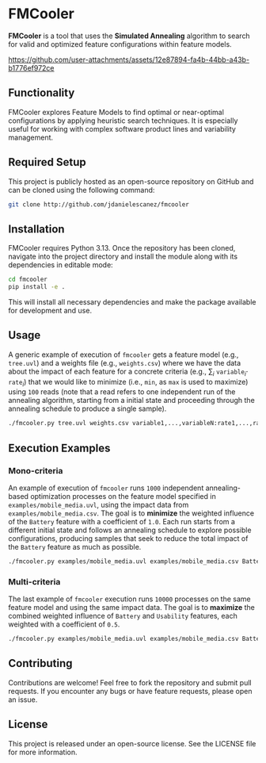 # FMCooler

**FMCooler** is a tool that uses the **Simulated Annealing** algorithm to search for valid and optimized feature configurations within feature models.

https://github.com/user-attachments/assets/12e87894-fa4b-44bb-a43b-b1776ef972ce

## Functionality

FMCooler explores Feature Models to find optimal or near-optimal configurations by applying heuristic search techniques. It is especially useful for working with complex software product lines and variability management.

## Required Setup

This project is publicly hosted as an open-source repository on GitHub and can be cloned using the following command:

```bash
git clone http://github.com/jdanielescanez/fmcooler
```

## Installation

FMCooler requires Python 3.13. Once the repository has been cloned, navigate into the project directory and install the module along with its dependencies in editable mode:

```bash
cd fmcooler
pip install -e .
```

This will install all necessary dependencies and make the package available for development and use.

## Usage

A generic example of execution of `fmcooler` gets a feature model (e.g., `tree.uvl`) and a weights file (e.g., `weights.csv`) where we have the data about the impact of each feature for a concrete criteria (e.g., $\sum_i$ `variable`$_i \cdot$ `rate`$_i$) that we would like to minimize (i.e., `min`, as `max` is used to maximize) using `100` reads (note that a read refers to one independent run of the annealing algorithm, starting from a initial state and proceeding through the annealing schedule to produce a single sample).

```bash
./fmcooler.py tree.uvl weights.csv variable1,...,variableN:rate1,...,rateN min 100
```

## Execution Examples

### Mono-criteria

An example of execution of `fmcooler` runs `1000` independent annealing-based optimization processes on the feature model specified in `examples/mobile_media.uvl`, using the impact data from `examples/mobile_media.csv`. The goal is to **minimize** the weighted influence of the `Battery` feature with a coefficient of `1.0`. Each run starts from a different initial state and follows an annealing schedule to explore possible configurations, producing samples that seek to reduce the total impact of the `Battery` feature as much as possible.

```bash
./fmcooler.py examples/mobile_media.uvl examples/mobile_media.csv Battery:1.0 min 1000
```

### Multi-criteria
The last example of `fmcooler` execution runs `10000` processes on the same feature model and using the same impact data. The goal is to **maximize** the combined weighted influence of `Battery` and `Usability` features, each weighted with a coefficient of `0.5`.

```bash
./fmcooler.py examples/mobile_media.uvl examples/mobile_media.csv Battery,Usability:0.5,0.5 max 10000
```

## Contributing

Contributions are welcome! Feel free to fork the repository and submit pull requests. If you encounter any bugs or have feature requests, please open an issue.

## License

This project is released under an open-source license. See the LICENSE file for more information.
